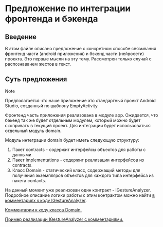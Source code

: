 # Предложение по интеграции фронтенда и бэкенда

## Введение

В этом файле описано предложение о конкретном способе связывания фронтенд части (android приложения) и бэкенд части (нейросети) проекта. Это первые мысли на эту тему. Рассмотрен только случай с распознаванем жестов в текст.

## Суть предложения

> [!NOTE]
> Предполагается что наше приложение это стандартный проект Android Studio, созданный по шаблону EmptyActivity

Фронтенд часть приложения реализована в модуле app. Ожидается, что бэкенд так же будет отдельным модулем, который можно будет скопривать в текущий проект. Для интеграции будет использоваться отдельный модуль domain.

Модуль интеграции domain будет иметь следующую структуру:

1. Пакет contracts - содержит интерфейсы объектов для работы с данными.
2. Пакет implementations - содержит реализации интерфейсов из contracts.
3. Класс Domain - статический класс, содержащий методы для получения экземпляров объектов для каждого типа интерфейса из пакета contacts.

На данный момент уже реализован один контракт - IGestureAnalyzer. Подробное описание логики работы с этим контрактом можно найти [в комментариях к коду IGestureAnalyzer](../domain/src/main/java/com/nti/rapprochement/domain/contracts/IGestureAnalyzer.java).

[Комментарии к коду класса Domain.](../domain/src/main/java/com/nti/rapprochement/domain/Domain.java)

[Пример реализации IGestureAnalyzer с комментариями.](../domain/src/main/java/com/nti/rapprochement/domain/implementations/FakeGestureAnalyzer.java)